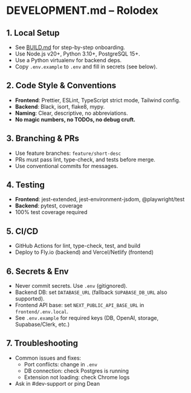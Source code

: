 # DEVELOPMENT.md – Rolodex

## 1. Local Setup
- See [BUILD.md](./BUILD.md) for step-by-step onboarding.
- Use Node.js v20+, Python 3.10+, PostgreSQL 15+.
- Use a Python virtualenv for backend deps.
- Copy `.env.example` to `.env` and fill in secrets (see below).

## 2. Code Style & Conventions
- **Frontend**: Prettier, ESLint, TypeScript strict mode, Tailwind config.
- **Backend**: Black, isort, flake8, mypy.
- **Naming**: Clear, descriptive, no abbreviations.
- **No magic numbers, no TODOs, no debug cruft.**

## 3. Branching & PRs
- Use feature branches: `feature/short-desc`
- PRs must pass lint, type-check, and tests before merge.
- Use conventional commits for messages.

## 4. Testing
- **Frontend**: jest-extended, jest-environment-jsdom, @playwright/test
- **Backend**: pytest, coverage
- 100% test coverage required

## 5. CI/CD
- GitHub Actions for lint, type-check, test, and build
- Deploy to Fly.io (backend) and Vercel/Netlify (frontend)

## 6. Secrets & Env
- Never commit secrets. Use `.env` (gitignored).
- Backend DB: set `DATABASE_URL` (fallback `SUPABASE_DB_URL` also supported).
- Frontend API base: set `NEXT_PUBLIC_API_BASE_URL` in `frontend/.env.local`.
- See `.env.example` for required keys (DB, OpenAI, storage, Supabase/Clerk, etc.)

## 7. Troubleshooting
- Common issues and fixes:
  - Port conflicts: change in `.env`
  - DB connection: check Postgres is running
  - Extension not loading: check Chrome logs
- Ask in #dev-support or ping Dean 
